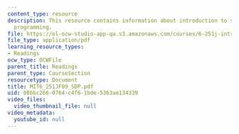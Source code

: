```yaml
---
content_type: resource
description: This resource contains information about introduction to semidefinite
  programming.
file: https://ol-ocw-studio-app-qa.s3.amazonaws.com/courses/6-251j-introduction-to-mathematical-programming-fall-2009/08bbc2660764c4f61bde5363ae134339_MIT6_251JF09_SDP.pdf
file_type: application/pdf
learning_resource_types:
- Readings
ocw_type: OCWFile
parent_title: Readings
parent_type: CourseSection
resourcetype: Document
title: MIT6_251JF09_SDP.pdf
uid: 08bbc266-0764-c4f6-1bde-5363ae134339
video_files:
  video_thumbnail_file: null
video_metadata:
  youtube_id: null
---
```

